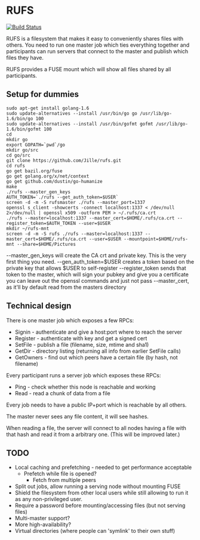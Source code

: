 # RUFS

[![Build Status](https://travis-ci.org/Jille/rufs.png)](https://travis-ci.org/Jile/rufs)

RUFS is a filesystem that makes it easy to conveniently shares files with
others. You need to run one master job which ties everything together and
participants can run servers that connect to the master and publish which files
they have.

RUFS provides a FUSE mount which will show all files shared by all participants.

## Setup for dummies

```
sudo apt-get install golang-1.6
sudo update-alternatives --install /usr/bin/go go /usr/lib/go-1.6/bin/go 100
sudo update-alternatives --install /usr/bin/gofmt gofmt /usr/lib/go-1.6/bin/gofmt 100
cd
mkdir go
export GOPATH=`pwd`/go
mkdir go/src
cd go/src
git clone https://github.com/Jille/rufs.git
cd rufs
go get bazil.org/fuse
go get golang.org/x/net/context
go get github.com/dustin/go-humanize
make
./rufs --master_gen_keys
AUTH_TOKEN=`./rufs --get_auth_token=$USER`
screen -d -m -S rufsmaster ./rufs --master_port=1337
openssl s_client -showcerts -connect localhost:1337 < /dev/null 2>/dev/null | openssl x509 -outform PEM > ~/.rufs/ca.crt
./rufs --master=localhost:1337 --master_cert=$HOME/.rufs/ca.crt --register_token=$AUTH_TOKEN --user=$USER
mkdir ~/rufs-mnt
screen -d -m -S rufs ./rufs --master=localhost:1337 --master_cert=$HOME/.rufs/ca.crt --user=$USER --mountpoint=$HOME/rufs-mnt --share=$HOME/Pictures
```

--master_gen_keys will create the CA crt and private key. This is the very first thing you need.
--gen_auth_token=$USER creates a token based on the private key that allows $USER to self-register
--register_token sends that token to the master, which will sign your pubkey and give you a certificate
you can leave out the openssl commands and just not pass --master_cert, as it'll by default read from the masters directory

## Technical design

There is one master job which exposes a few RPCs:

* Signin - authenticate and give a host:port where to reach the server
* Register - authenticate with key and get a signed cert
* SetFile - publish a file (filename, size, mtime and sha1)
* GetDir - directory listing (returning all info from earlier SetFile calls)
* GetOwners - find out which peers have a certain file (by hash, not filename)

Every participant runs a server job which exposes these RPCs:

* Ping - check whether this node is reachable and working
* Read - read a chunk of data from a file

Every job needs to have a public IP+port which is reachable by all others.

The master never sees any file content, it will see hashes.

When reading a file, the server will connect to all nodes having a file with
that hash and read it from a arbitrary one. (This will be improved later.)

## TODO

* Local caching and prefetching - needed to get performance acceptable
  * Prefetch while file is opened?
	* Fetch from multiple peers
* Split out jobs, allow running a serving node without mounting FUSE
* Shield the filesystem from other local users while still allowing to run it as
  any non-privileged user.
* Require a password before mounting/accessing files (but not serving files)
* Multi-master support?
* More high-availability?
* Virtual directories (where people can 'symlink' to their own stuff)
